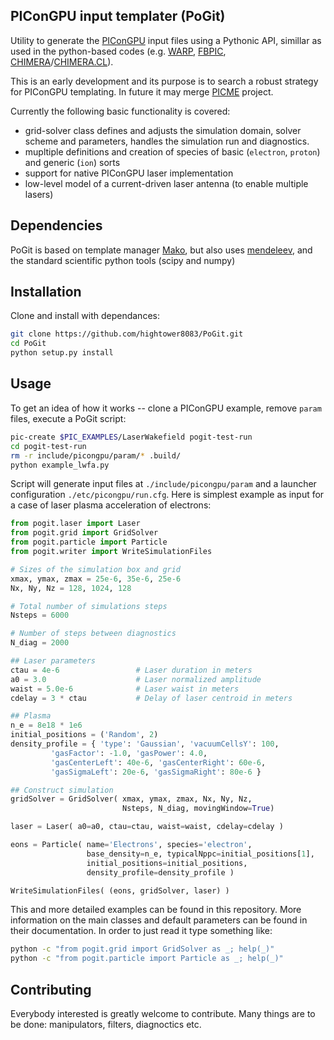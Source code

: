 ## PIConGPU input templater (PoGit)

Utility to generate the [PIConGPU](https://github.com/ComputationalRadiationPhysics/picongpu) input files using a Pythonic API, simillar as used in the python-based codes (e.g.  [WARP](https://bitbucket.org/berkeleylab/warp), [FBPIC](https://github.com/fbpic/fbpic), [CHIMERA](https://github.com/hightower8083/chimera)/[CHIMERA.CL](https://github.com/hightower8083/chimeraCL)).

This is an early development and its purpose is to search a robust strategy for PIConGPU templating. In future it may merge [PICME](https://github.com/picmi-standard/picmi) project.

Currently the following basic functionality is covered:
- grid-solver class defines and adjusts the simulation domain, solver scheme and parameters, handles the simulation run and diagnostics.
- mupltiple definitions and creation of species of basic (`electron`, `proton`) and generic (`ion`) sorts
- support for native PIConGPU laser implementation
- low-level model of a current-driven laser antenna (to enable multiple lasers)

## Dependencies

PoGit is based on template manager [Mako](https://github.com/sqlalchemy/mako), but also uses [mendeleev](https://bitbucket.org/lukaszmentel/mendeleev), and the standard scientific python tools (scipy and numpy)

## Installation

Clone and install with dependances:
```sh
git clone https://github.com/hightower8083/PoGit.git
cd PoGit
python setup.py install
```

## Usage

To get an idea of how it works -- clone a PIConGPU example, remove `param` files, execute a PoGit script:
```sh
pic-create $PIC_EXAMPLES/LaserWakefield pogit-test-run
cd pogit-test-run
rm -r include/picongpu/param/* .build/
python example_lwfa.py
```

Script will generate input files at `./include/picongpu/param` and a launcher configuration `./etc/picongpu/run.cfg`. Here is simplest example as input for a case of laser plasma acceleration of electrons:
```python
from pogit.laser import Laser
from pogit.grid import GridSolver
from pogit.particle import Particle
from pogit.writer import WriteSimulationFiles

# Sizes of the simulation box and grid
xmax, ymax, zmax = 25e-6, 35e-6, 25e-6
Nx, Ny, Nz = 128, 1024, 128

# Total number of simulations steps
Nsteps = 6000

# Number of steps between diagnostics
N_diag = 2000

## Laser parameters
ctau = 4e-6                 # Laser duration in meters
a0 = 3.0                    # Laser normalized amplitude
waist = 5.0e-6              # Laser waist in meters
cdelay = 3 * ctau           # Delay of laser centroid in meters

## Plasma
n_e = 8e18 * 1e6
initial_positions = ('Random', 2)
density_profile = { 'type': 'Gaussian', 'vacuumCellsY': 100,
         'gasFactor': -1.0, 'gasPower': 4.0,
         'gasCenterLeft': 40e-6, 'gasCenterRight': 60e-6,
         'gasSigmaLeft': 20e-6, 'gasSigmaRight': 80e-6 }

## Construct simulation
gridSolver = GridSolver( xmax, ymax, zmax, Nx, Ny, Nz,
                         Nsteps, N_diag, movingWindow=True)

laser = Laser( a0=a0, ctau=ctau, waist=waist, cdelay=cdelay )

eons = Particle( name='Electrons', species='electron',
                 base_density=n_e, typicalNppc=initial_positions[1],
                 initial_positions=initial_positions,
                 density_profile=density_profile )

WriteSimulationFiles( (eons, gridSolver, laser) )
```

This and more detailed examples can be found in this repository. More information on the main classes and default parameters can be found in their documentation. In order to just read it type something like:
```sh
python -c "from pogit.grid import GridSolver as _; help(_)"
python -c "from pogit.particle import Particle as _; help(_)"
```

## Contributing

Everybody interested is greatly welcome to contribute. Many things are to be done: manipulators, filters, diagnoctics etc.
